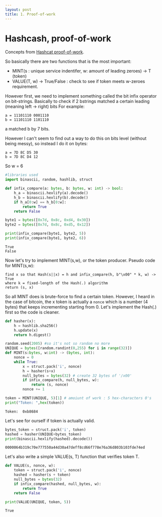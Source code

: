 ```yaml
---
layout: post
title: 1. Proof-of-work
---
```

# Hashcash, proof-of-work

Concepts from [Hashcat proof-of-work](http://www.hashcash.org/hashcash.pdf).

So basically there are two functions that is the most important:
* MINT(s : unique service indentifer, w: amount of leading zeroes) -> T (token)
* VALUE(T, w) -> True/False : check to see if token meets w-zeroes requirement.

However first, we need to implement something called the bit infix operator on bit-strings.
Basically to check if 2 bstrings matched a certain leading (meaning left -> right) bits For example:

    a = 11101110 0001110
    b = 11101110 1101110
    
a matched b by 7 bits.

However I can't seem to find out a way to do this on bits level (without being messy), so instead I do it on bytes:

    a = 7D 8C D5 30
    b = 7D 8C D4 12
    
So w = 6


```python
#libraries used
import binascii, random, hashlib, struct
```


```python
def infix_compare(a: bytes, b: bytes, w: int) -> bool:
    h_a = binascii.hexlify(a).decode()
    h_b = binascii.hexlify(b).decode()
    if h_a[0:w] == h_b[0:w]:
        return True
    return False

byte1 = bytes([0x7d, 0x8c, 0xd4, 0x30])
byte2 = bytes([0x7d, 0x8c, 0xd5, 0x12])

print(infix_compare(byte1, byte2, 5))
print(infix_compare(byte1, byte2, 6))
```

    True
    False


Now let's try to implement MINT(s,w), or the token producer.
Pseudo code for MINT(s,w):
```
find x so that Hash(s||x) = h and infix_compare(h, b"\x00" * k, w) -> True
where k = fixed-length of the Hash(.) algorithm
return (s, x)
```
So all MINT does is brute-force to find a certain token.
However, I heard in the case of bitcoin, the x token is actually a `nonce` which is a number (4 bytes) that keeps incrementing starting from 0.
Let's implement the Hash(.) first so the code is cleaner.



```python
def hasher(x):
    h = hashlib.sha256()
    h.update(x)
    return h.digest()
```


```python
random.seed(2005) #so it's not so random no more
UNIQUE = bytes([random.randint(0,255) for i in range(32)])
def MINT(s:bytes, w:int) -> (bytes, int):
    nonce = 0
    while True:
        x = struct.pack('i', nonce)
        h = hasher(s+x)
        null_bytes = bytes(32) # create 32 bytes of '/x00'
        if infix_compare(h, null_bytes, w):
            return (s, nonce)
        nonce += 1

token = MINT(UNIQUE, 5)[1] # amoiunt of work : 5 hex-characters 0's
print("Token: ",hex(token))
```

    Token:  0xb8684


Let's see for ourself if token is actually valid.


```python
bytes_token = struct.pack('i', token)
hashed = hasher(UNIQUE+bytes_token)
print(binascii.hexlify(hashed).decode())
```

    0000064b319c70e777550a44d30a47deff8cd66f778e76a36d803b103fde74ed


Let's also write a simple VALUE(s, T) function that verifies token T.


```python
def VALUE(s, nonce, w):
    token = struct.pack('i', nonce)
    hashed = hasher(s + token)
    null_bytes = bytes(32)
    if infix_compare(hashed, null_bytes, w):
        return True
    return False

print(VALUE(UNIQUE, token, 5))
```

    True

